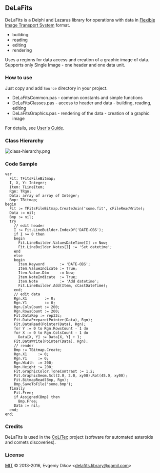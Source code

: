 ## DeLaFits

DeLaFits is a Delphi and Lazarus library for operations with data in [Flexible Image Transport System](http://fits.gsfc.nasa.gov "http://fits.gsfc.nasa.gov") format.  

- building
- reading 
- editing
- rendering  

Uses a regions for data access and creation of a graphic image of data.  
Supports only Single Image - one header and one data unit.

### How to use

Just copy and add `Source` directory in your project.  

- DeLaFitsCommon.pas - common constants and simple functions
- DeLaFitsClasses.pas - access to header and data - building, reading, editing
- DeLaFitsGraphics.pas - rendering of the data - creation of a graphic image  

For details, see [User's Guide](http://felleroff.github.io/delafits).

### Class Hierarchy

![class-hierarchy.png](https://raw.githubusercontent.com/felleroff/delafits/master/class-hierarchy.png "Class Hierarchy")

### Code Sample

```delphi
var
  Fit: TFitsFileBitmap;
  I, X, Y: Integer;
  Item: TLineItem;
  Rgn: TRgn;
  Data: array of array of Integer;
  Bmp: TBitmap;
begin
  Fit := TFitsFileBitmap.CreateJoin('some.fit', cFileReadWrite);
  Data := nil;
  Bmp := nil;
  try
    // edit header
    I := Fit.LineBuilder.IndexOf('DATE-OBS');
    if I >= 0 then
    begin
      Fit.LineBuilder.ValuesDateTime[I] := Now;
      Fit.LineBuilder.Notes[I] := 'Set datetime';
    end
    else
    begin
      Item.Keyword       := 'DATE-OBS';
      Item.ValueIndicate := True;
      Item.Value.Dtm     := Now;
      Item.NoteIndicate  := True;
      Item.Note          := 'Add datetime';  
      Fit.LineBuilder.Add(Item, cCastDateTime);
    end;   
    // edit data
    Rgn.X1        := 0;
    Rgn.Y1        := 0;
    Rgn.ColsCount := 200;
    Rgn.RowsCount := 200;
    Fit.DataRep := rep32c;
    Fit.DataPrepare(Pointer(Data), Rgn);
    Fit.DataRead(Pointer(Data), Rgn); 
    for Y := 0 to Rgn.RowsCount - 1 do
    for X := 0 to Rgn.ColsCount - 1 do
      Data[X, Y] := Data[X, Y] + 1; 
    Fit.DataWrite(Pointer(Data), Rgn);    
    // render
    Bmp := TBitmap.Create;
    Rgn.X1     := 0;
    Rgn.Y1     := 0;
    Rgn.Width  := 200;
    Rgn.Height := 200;
    Fit.GraphicColor.ToneContrast := 1.2;
    Fit.GraphicGeom.Scl(2.0, 2.0, xy00).Rot(45.0, xy00);
    Fit.BitmapRead(Bmp, Rgn);
    Bmp.SaveToFile('some.bmp');    
  finally
    Fit.Free;
    if Assigned(Bmp) then
      Bmp.Free;
    Data := nil;
  end;
end;
```  

### Credits

DeLaFits is used in the [CoLiTec](http://www.neoastrosoft.com "http://www.neoastrosoft.com") project (software for automated asteroids and comets discoveries).

### License

[MIT](https://github.com/felleroff/delafits/blob/master/LICENSE) © 2013-2016, Evgeniy Dikov \<delafits.library@gamil.com\>

